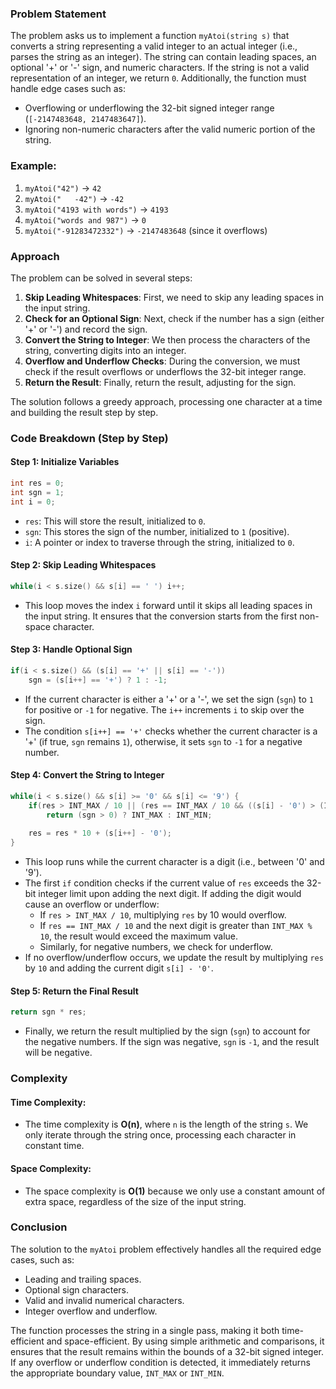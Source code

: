 ### Problem Statement

The problem asks us to implement a function `myAtoi(string s)` that converts a string representing a valid integer to an actual integer (i.e., parses the string as an integer). The string can contain leading spaces, an optional '+' or '-' sign, and numeric characters. If the string is not a valid representation of an integer, we return `0`. Additionally, the function must handle edge cases such as:
- Overflowing or underflowing the 32-bit signed integer range (`[-2147483648, 2147483647]`).
- Ignoring non-numeric characters after the valid numeric portion of the string.

### Example:

1. `myAtoi("42")` → `42`
2. `myAtoi("   -42")` → `-42`
3. `myAtoi("4193 with words")` → `4193`
4. `myAtoi("words and 987")` → `0`
5. `myAtoi("-91283472332")` → `-2147483648` (since it overflows)

### Approach

The problem can be solved in several steps:
1. **Skip Leading Whitespaces**: First, we need to skip any leading spaces in the input string.
2. **Check for an Optional Sign**: Next, check if the number has a sign (either '+' or '-') and record the sign.
3. **Convert the String to Integer**: We then process the characters of the string, converting digits into an integer.
4. **Overflow and Underflow Checks**: During the conversion, we must check if the result overflows or underflows the 32-bit integer range.
5. **Return the Result**: Finally, return the result, adjusting for the sign.

The solution follows a greedy approach, processing one character at a time and building the result step by step.

### Code Breakdown (Step by Step)

#### Step 1: Initialize Variables

```cpp
int res = 0;
int sgn = 1;
int i = 0;
```

- `res`: This will store the result, initialized to `0`.
- `sgn`: This stores the sign of the number, initialized to `1` (positive).
- `i`: A pointer or index to traverse through the string, initialized to `0`.

#### Step 2: Skip Leading Whitespaces

```cpp
while(i < s.size() && s[i] == ' ') i++;
```

- This loop moves the index `i` forward until it skips all leading spaces in the input string. It ensures that the conversion starts from the first non-space character.

#### Step 3: Handle Optional Sign

```cpp
if(i < s.size() && (s[i] == '+' || s[i] == '-'))
    sgn = (s[i++] == '+') ? 1 : -1;
```

- If the current character is either a '+' or a '-', we set the sign (`sgn`) to `1` for positive or `-1` for negative. The `i++` increments `i` to skip over the sign.
- The condition `s[i++] == '+'` checks whether the current character is a '+' (if true, `sgn` remains `1`), otherwise, it sets `sgn` to `-1` for a negative number.

#### Step 4: Convert the String to Integer

```cpp
while(i < s.size() && s[i] >= '0' && s[i] <= '9') {
    if(res > INT_MAX / 10 || (res == INT_MAX / 10 && ((s[i] - '0') > (INT_MAX % 10))))
        return (sgn > 0) ? INT_MAX : INT_MIN;
        
    res = res * 10 + (s[i++] - '0');
}
```

- This loop runs while the current character is a digit (i.e., between '0' and '9').
- The first `if` condition checks if the current value of `res` exceeds the 32-bit integer limit upon adding the next digit. If adding the digit would cause an overflow or underflow:
  - If `res > INT_MAX / 10`, multiplying `res` by 10 would overflow.
  - If `res == INT_MAX / 10` and the next digit is greater than `INT_MAX % 10`, the result would exceed the maximum value.
  - Similarly, for negative numbers, we check for underflow.
- If no overflow/underflow occurs, we update the result by multiplying `res` by `10` and adding the current digit `s[i] - '0'`.

#### Step 5: Return the Final Result

```cpp
return sgn * res;
```

- Finally, we return the result multiplied by the sign (`sgn`) to account for the negative numbers. If the sign was negative, `sgn` is `-1`, and the result will be negative.

### Complexity

#### Time Complexity:
- The time complexity is **O(n)**, where `n` is the length of the string `s`. We only iterate through the string once, processing each character in constant time.

#### Space Complexity:
- The space complexity is **O(1)** because we only use a constant amount of extra space, regardless of the size of the input string.

### Conclusion

The solution to the `myAtoi` problem effectively handles all the required edge cases, such as:
- Leading and trailing spaces.
- Optional sign characters.
- Valid and invalid numerical characters.
- Integer overflow and underflow.

The function processes the string in a single pass, making it both time-efficient and space-efficient. By using simple arithmetic and comparisons, it ensures that the result remains within the bounds of a 32-bit signed integer. If any overflow or underflow condition is detected, it immediately returns the appropriate boundary value, `INT_MAX` or `INT_MIN`.